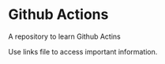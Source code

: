 # Github Actions
A repository to learn Github Actins

Use links file to access important information.
